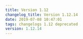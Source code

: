 ```yaml
---
title: Version 1.12
changelog_title: Version 1.12.14
date: 2019-07-08 10:47:01 
tags: changelogs 1.12 deprecated
version: 1.12.14
---
```

<script src="https://gist.github.com/spinnaker-release/22b764cd8b65fa7953b989b6b8373ce5.js"/>
